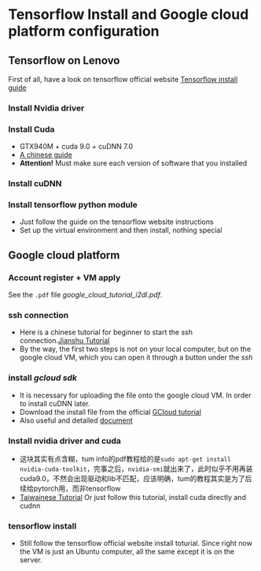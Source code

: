 # Tensorflow Install and Google cloud platform configuration
## Tensorflow on Lenovo
First of all, have a look on tensorflow official website [Tensorflow install guide](https://www.tensorflow.org/install/install_linux?hl=zh-cn#NVIDIARequirements)
### Install Nvidia driver

### Install Cuda
- GTX940M + cuda 9.0 + cuDNN 7.0
- [A chinese guide](https://blog.csdn.net/qq_35976351/article/details/79325476)
- **Attention!** Must make sure each version of software that you installed
### Install cuDNN

### Install tensorflow python module
- Just follow the guide on the tensorflow website instructions
- Set up the virtual environment and then install, nothing special

## Google cloud platform
### Account register + VM apply
See the `.pdf` file *google_cloud_tutorial_i2dl.pdf*.
### ssh connection
- Here is a chinese tutorial for beginner to start the ssh connection.[Jianshu Tutorial](https://www.jianshu.com/p/57e85cf3e50b)
- By the way, the first two steps is not on your local computer, but on the google cloud VM, which you can open it through a button under the *ssh*
### install *gcloud sdk*
- It is necessary for uploading the file onto the google cloud VM. In order to install cuDNN later. 
- Download the install file from the official [GCloud tutorial](https://cloud.google.com/sdk/docs/?hl=zh-cn#Getting_Started)
- Also useful and detailed [document](https://ephrain.net/gcp-%E4%BD%BF%E7%94%A8-gcloud-%E9%80%A3%E7%B7%9A%E5%88%B0-google-cloud-platform-%E4%B8%8A%E7%9A%84-vm/)
### Install nvidia driver and cuda
- 这块其实有点含糊，tum info的pdf教程给的是`sudo apt-get install nvidia-cuda-toolkit`，完事之后，`nvidia-smi`就出来了，此时似乎不用再装cuda9.0，不然会出现驱动和lib不匹配，应该明确，tum的教程其实是为了后续给pytorch用，而非tensorflow
- [Taiwainese Tutorial](https://medium.com/@kstseng/%E5%9C%A8-google-cloud-platform-%E4%B8%8A%E4%BD%BF%E7%94%A8-gpu-%E5%92%8C%E5%AE%89%E8%A3%9D%E6%B7%B1%E5%BA%A6%E5%AD%B8%E7%BF%92%E7%9B%B8%E9%97%9C%E5%A5%97%E4%BB%B6-1b118e291015) Or just follow this tutorial, install cuda directly and cudnn
### tensorflow install
- Still follow the tensorflow official website install toturial. Since right now the VM is just an Ubuntu computer, all the same except it is on the server.


